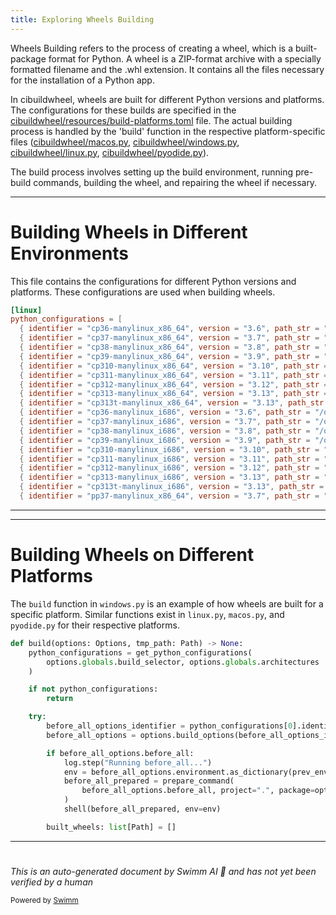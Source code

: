 ```yaml
---
title: Exploring Wheels Building
---
```

Wheels Building refers to the process of creating a wheel, which is a built-package format for Python. A wheel is a ZIP-format archive with a specially formatted filename and the .whl extension. It contains all the files necessary for the installation of a Python app.&nbsp;

In cibuildwheel, wheels are built for different Python versions and platforms. The configurations for these builds are specified in the <SwmPath>[cibuildwheel/resources/build-platforms.toml](/cibuildwheel/resources/build-platforms.toml)</SwmPath> file. The actual building process is handled by the 'build' function in the respective platform-specific files (<SwmPath>[cibuildwheel/macos.py](/cibuildwheel/macos.py)</SwmPath>, <SwmPath>[cibuildwheel/windows.py](/cibuildwheel/windows.py)</SwmPath>, <SwmPath>[cibuildwheel/linux.py](/cibuildwheel/linux.py)</SwmPath>, <SwmPath>[cibuildwheel/pyodide.py](/cibuildwheel/pyodide.py)</SwmPath>).&nbsp;

The build process involves setting up the build environment, running pre-build commands, building the wheel, and repairing the wheel if necessary.

<SwmSnippet path="/cibuildwheel/resources/build-platforms.toml" line="1">

---

# Building Wheels in Different Environments

This file contains the configurations for different Python versions and platforms. These configurations are used when building wheels.

```toml
[linux]
python_configurations = [
  { identifier = "cp36-manylinux_x86_64", version = "3.6", path_str = "/opt/python/cp36-cp36m" },
  { identifier = "cp37-manylinux_x86_64", version = "3.7", path_str = "/opt/python/cp37-cp37m" },
  { identifier = "cp38-manylinux_x86_64", version = "3.8", path_str = "/opt/python/cp38-cp38" },
  { identifier = "cp39-manylinux_x86_64", version = "3.9", path_str = "/opt/python/cp39-cp39" },
  { identifier = "cp310-manylinux_x86_64", version = "3.10", path_str = "/opt/python/cp310-cp310" },
  { identifier = "cp311-manylinux_x86_64", version = "3.11", path_str = "/opt/python/cp311-cp311" },
  { identifier = "cp312-manylinux_x86_64", version = "3.12", path_str = "/opt/python/cp312-cp312" },
  { identifier = "cp313-manylinux_x86_64", version = "3.13", path_str = "/opt/python/cp313-cp313" },
  { identifier = "cp313t-manylinux_x86_64", version = "3.13", path_str = "/opt/python/cp313-cp313t" },
  { identifier = "cp36-manylinux_i686", version = "3.6", path_str = "/opt/python/cp36-cp36m" },
  { identifier = "cp37-manylinux_i686", version = "3.7", path_str = "/opt/python/cp37-cp37m" },
  { identifier = "cp38-manylinux_i686", version = "3.8", path_str = "/opt/python/cp38-cp38" },
  { identifier = "cp39-manylinux_i686", version = "3.9", path_str = "/opt/python/cp39-cp39" },
  { identifier = "cp310-manylinux_i686", version = "3.10", path_str = "/opt/python/cp310-cp310" },
  { identifier = "cp311-manylinux_i686", version = "3.11", path_str = "/opt/python/cp311-cp311" },
  { identifier = "cp312-manylinux_i686", version = "3.12", path_str = "/opt/python/cp312-cp312" },
  { identifier = "cp313-manylinux_i686", version = "3.13", path_str = "/opt/python/cp313-cp313" },
  { identifier = "cp313t-manylinux_i686", version = "3.13", path_str = "/opt/python/cp313-cp313t" },
  { identifier = "pp37-manylinux_x86_64", version = "3.7", path_str = "/opt/python/pp37-pypy37_pp73" },
```

---

</SwmSnippet>

<SwmSnippet path="/cibuildwheel/windows.py" line="336">

---

# Building Wheels on Different Platforms

The `build` function in `windows.py` is an example of how wheels are built for a specific platform. Similar functions exist in `linux.py`, `macos.py`, and `pyodide.py` for their respective platforms.

```python
def build(options: Options, tmp_path: Path) -> None:
    python_configurations = get_python_configurations(
        options.globals.build_selector, options.globals.architectures
    )

    if not python_configurations:
        return

    try:
        before_all_options_identifier = python_configurations[0].identifier
        before_all_options = options.build_options(before_all_options_identifier)

        if before_all_options.before_all:
            log.step("Running before_all...")
            env = before_all_options.environment.as_dictionary(prev_environment=os.environ)
            before_all_prepared = prepare_command(
                before_all_options.before_all, project=".", package=options.globals.package_dir
            )
            shell(before_all_prepared, env=env)

        built_wheels: list[Path] = []
```

---

</SwmSnippet>

# 

*This is an auto-generated document by Swimm AI 🌊 and has not yet been verified by a human*

<SwmMeta version="3.0.0" repo-id="Z2l0aHViJTNBJTNBY2lidWlsZHdoZWVsJTNBJTNBZ2lsYWRuYXZvdA==" repo-name="cibuildwheel"><sup>Powered by [Swimm](https://app.swimm.io/)</sup></SwmMeta>
